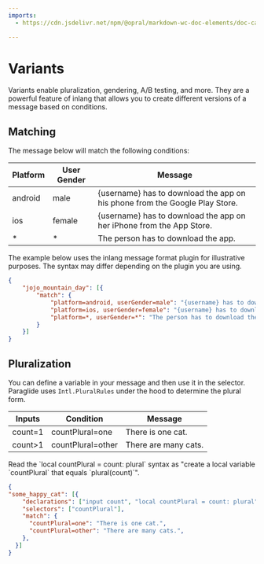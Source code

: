 ```yaml
---
imports: 
  - https://cdn.jsdelivr.net/npm/@opral/markdown-wc-doc-elements/doc-callout.js

---
```


# Variants

Variants enable pluralization, gendering, A/B testing, and more. They are a powerful feature of inlang that allows you to create different versions of a message based on conditions. 

## Matching

The message below will match the following conditions:

| Platform | User Gender | Message                                                                 |
|----------|-------------|-------------------------------------------------------------------------|
| android  | male        | {username} has to download the app on his phone from the Google Play Store. |
| ios      | female      | {username} has to download the app on her iPhone from the App Store.    |
| *        | *           | The person has to download the app.                                     |

<doc-callout type="info">
  The example below uses the inlang message format plugin for illustrative purposes. The syntax may differ depending on the plugin you are using.
</doc-callout>

```json
{
	"jojo_mountain_day": [{
		"match": {
			"platform=android, userGender=male": "{username} has to download the app on his phone from the Google Play Store.",
			"platform=ios, userGender=female": "{username} has to download the app on her iPhone from the App Store.",
			"platform=*, userGender=*": "The person has to download the app."
		}
	}]
}
```

## Pluralization

You can define a variable in your message and then use it in the selector. Paraglide uses `Intl.PluralRules` under the hood to determine the plural form. 

| Inputs  | Condition         | Message                |
|---------|-------------------|------------------------|
| count=1 | countPlural=one   | There is one cat.      |
| count>1 | countPlural=other | There are many cats.   |

<doc-callout type="tip">
  Read the `local countPlural = count: plural` syntax as "create a local variable `countPlural` that equals `plural(count)`".
</doc-callout>

```json
{
"some_happy_cat": [{
    "declarations": ["input count", "local countPlural = count: plural"],
    "selectors": ["countPlural"],
    "match": {
      "countPlural=one": "There is one cat.",
      "countPlural=other": "There are many cats.",
    },
  }]
}
```